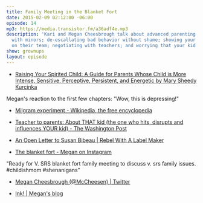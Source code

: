 ```yaml
---
title: Family Meeting in the Blanket Fort
date: 2015-02-09 02:12:00 -06:00
episode: 14
mp3: https://media.transistor.fm/a36adf4e.mp3
description: 'Kari and Megan Cheesbrough talk about advanced parenting: collaborating
  with minors; de-escallating bad behavior without shame; showing your children you’re
  on their team; negotiating with teachers; and worrying that your kid’s a sociopath.'
show: grownups
layout: episode
---
```


* [Raising Your Spirited Child: A Guide for Parents Whose Child is More Intense, Sensitive, Perceptive, Persistent, and Energetic by Mary Sheedy Kurcinka][1]

Megan's reaction to the first few chapters: "Wow, this is depressing!"

* [Milgram experiment - Wikipedia, the free encyclopedia][2]

* [Teacher to parents: About THAT kid (the one who hits, disrupts and influences YOUR kid) - The Washington Post][3]

* [An Open Letter to Susan Bibeau | Rebel With A Label Maker][4]

* [The blanket fort - Megan on Instagram][5]

"Ready for V. SRS blanket fort family meeting to discuss v. srs family issues. #childishmom #shenanigans"

* [Megan Cheesbrough (@McCheesen) | Twitter][6]

* [Ink! | Megan's blog][7]

[1]: https://www.goodreads.com/book/show/188506.Raising_Your_Spirited_Child
[2]: http://en.wikipedia.org/wiki/Milgram_experiment
[3]: http://www.washingtonpost.com/blogs/answer-sheet/wp/2014/11/14/teacher-to-parents-about-that-kid-the-one-who-hits-disrupts-and-influences-your-kid/
[4]: http://rebelwithalabelmaker.com/2014/10/23/an-open-letter-to-susan-bibeau/
[5]: http://instagram.com/p/yqGljjDT1m/
[6]: https://twitter.com/mccheesen
[7]: http://www.megancheesbrough.com/
